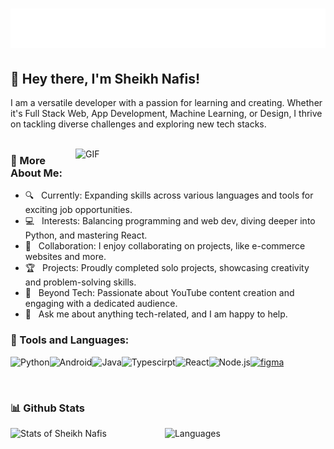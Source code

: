 <h1 align="center">
  <img src="https://raw.githubusercontent.com/sheikh-nafis/sheikh-nafis/master/name.svg" alt="Sheikh Nafis" />
</h1>

## 👋 Hey there, I'm Sheikh Nafis!
I am a versatile developer with a passion for learning and creating. Whether it's Full Stack Web, App Development, Machine Learning, or Design, I thrive on tackling diverse challenges and exploring new tech stacks.
<br/>
<br/>

<img align="right" alt="GIF" src="https://github.com/Sheikh-Nafis/Sheikh-Nafis/assets/93274502/e487297b-3397-4b27-83c9-f18dc601e6a6" width="400px"/>
  
### 🧐 More About Me:

- 🔍 &nbsp; Currently: Expanding skills across various languages and tools for exciting job opportunities.
- 💻 &nbsp; Interests: Balancing programming and web dev, diving deeper into Python, and mastering React.
- 🤝 &nbsp; Collaboration: I enjoy collaborating on projects, like e-commerce websites and more.
- 🏆 &nbsp; Projects: Proudly completed solo projects, showcasing creativity and problem-solving skills.
- 🎥 &nbsp; Beyond Tech: Passionate about YouTube content creation and engaging with a dedicated audience.
- 💬 &nbsp; Ask me about anything tech-related, and I am happy to help.

<be>
  
### 🔨 Tools and Languages:
<a href="https://www.python.org" target="_blank"><img align="left" alt="Python" height ="42px" src="https://raw.githubusercontent.com/rahul-jha98/github_readme_icons/main/language_and_tools/square/python/python.svg"></a>
<a href="https://developer.android.com" target="_blank"> <img align="left" alt="Android" height ="42px" src="https://raw.githubusercontent.com/rahul-jha98/github_readme_icons/main/language_and_tools/square/android/android.svg"> </a>
<a href="https://www.java.com" target="_blank"><img align="left" alt="Java" height ="42px" src="https://raw.githubusercontent.com/rahul-jha98/github_readme_icons/main/language_and_tools/square/java/java.svg"></a>
<a href="https://www.typescriptlang.org/" target="_blank"><img align="left" alt="Typescirpt" height ="42px" src="https://raw.githubusercontent.com/rahul-jha98/github_readme_icons/main/language_and_tools/square/typescript/typescript.svg"></a>
<a href="https://reactjs.org/" target="_blank"> <img align="left" alt="React" height ="42px" src="https://raw.githubusercontent.com/rahul-jha98/github_readme_icons/main/language_and_tools/square/react/react.svg"></a>
<a href="https://nodejs.org" target="_blank"><img align="left" alt="Node.js" height ="42px" src="https://raw.githubusercontent.com/rahul-jha98/github_readme_icons/main/language_and_tools/square/node/node.svg"></a>
<a href="https://www.figma.com/" target="_blank"> <img src="https://raw.githubusercontent.com/rahul-jha98/github_readme_icons/main/language_and_tools/square/figma/figma.svg" alt="figma" height='42px'/> </a>

<br>

### 📊 Github Stats
<div style="display: flex;">
    <img alt="Stats of Sheikh Nafis" style="width: 49%; height: 200px;" src="https://github-readme-stats.vercel.app/api?username=Sheikh-Nafis&show_icons=true&theme=transparent"/>
    <img alt="Languages" style="width: 49%; height: 200px;" src="https://github-readme-stats.vercel.app/api/top-langs/?username=Sheikh-Nafis&layout=compact&theme=transparent"/>
</div>


